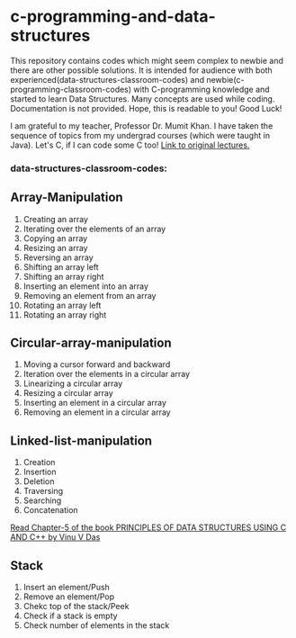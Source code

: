 # c-programming-and-data-structures
This repository contains codes which might seem complex to newbie and there are other possible solutions. It is intended for audience with both experienced(data-structures-classroom-codes) and newbie(c-programming-classroom-codes) with C-programming knowledge and started to learn Data Structures. Many concepts are used while coding. Documentation is not provided. Hope, this is readable to you! Good Luck!

I am grateful to my teacher, Professor Dr. Mumit Khan. I have taken the sequence of topics from my undergrad courses (which were taught in Java). 
Let's C, if I can code some C too!
[Link to original lectures.](https://drive.google.com/open?id=0Bx8FYd_6cf7mMWVoWTV2NFNDUDA)
### data-structures-classroom-codes:
## Array-Manipulation
  1. Creating an array 
  3. Iterating over the elements of an array 
  4. Copying an array 
  5. Resizing an array 
  6. Reversing an array 
  7. Shifting an array left 
  8. Shifting an array right 
  9. Inserting an element into an array 
  10. Removing an element from an array 
  11. Rotating an array left 
  12. Rotating an array right 

## Circular-array-manipulation
  1. Moving a cursor forward and backward 
  2. Iteration over the elements in a circular array 
  3. Linearizing a circular array 
  4. Resizing a circular array 
  5. Inserting an element in a circular array 
  6. Removing an element in a circular array 
  
## Linked-list-manipulation
  1. Creation
  2. Insertion
  3. Deletion
  4. Traversing
  5. Searching
  6. Concatenation

  [Read Chapter-5 of the book PRINCIPLES OF DATA STRUCTURES USING C AND C++ by Vinu V Das](https://drive.google.com/open?id=1tcTMx-i4qQvs-KKD8GLs2iSrNSqxO-OU)
  
  ## Stack
   1. Insert an element/Push
   2. Remove an element/Pop
   3. Chekc top of the stack/Peek
   4. Check if a stack is empty
   5. Check number of elements in the stack
